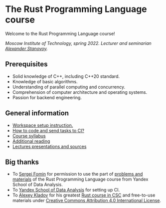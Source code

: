 # The Rust Programming Language course

Welcome to the Rust Programming Language course!

_Moscow Institute of Technology, spring 2022. Lecturer and seminarian [Alexander Stanovoy](https://github.com/alexstanovoy)._

## Prerequisites

- Solid knowledge of C++, including C++20 standard.
- Knowledge of basic algorithms.
- Understanding of parallel computing and concurrency.
- Comprehension of computer architecture and operating systems.
- Passion for backend engineering.

## General information

- [Workspace setup instruction.](docs/setup.md)
- [How to code and send tasks to CI?](docs/ci.md)
- [Course syllabus](docs/syllabus.md)
- [Additional reading](docs/reading-list.md)
- [Lectures presentations and sources](lectures)

## Big thanks

- To [Sergei Fomin](https://gitlab.com/meandrobo) for permission to use the part of [problems and materials](https://gitlab.com/meandrobo/shad-rust) of the Rust Programming Language course from Yandex School of Data Analysis.
- To [Yandex School of Data Analysis](https://yandexdataschool.com) for setting up CI.
- To [Alexey Kladov](https://github.com/matklad) for his greatest [Rust course in CSC](https://www.youtube.com/redirect?event=video_description&redir_token=QUFFLUhqbmthSllDT3hOMDI3Ny1yMTRDOHhUdUwzODdWUXxBQ3Jtc0trcGFhZF9UMTVzT2ZGUFRQR2dBdWJ2U1dJS2ZnNlpURzVXY21OZ1NNNmk5TWhqU0VPbmljc3R0Tm9ERFdIbFNqaXhGT281dENob2xXeGNVTVA0dXlrV2FHa3Zpb3BmVnM0NU9aTmUxSWlPMjdpYmdqTQ&q=http%3A%2F%2Fbit.ly%2F2QfWama) and free-to-use materials under [Creative Commons Attribution 4.0 International License](http://creativecommons.org/licenses/by/4.0/).
